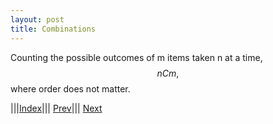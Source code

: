 ```yaml
---
layout: post
title: Combinations
---
```


Counting the possible outcomes of m items taken n at a time, $$nCm,$$ where order does not matter.

|||[Index](../../../)||| [Prev](../)||| [Next](../permutations)


